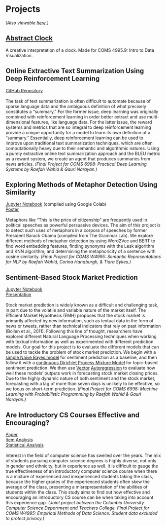 # Projects
*(Also viewable [here](https://raefahwahid.github.io/).)*


## [Abstract Clock](https://raefahwahid.github.io/abstract_clock/index.html) <br />
A creative interpretation of a clock. Made for COMS 4995.9: Intro to Data Visualization.


## Online Extractive Text Summarization Using Deep Reinforcement Learning
[GitHub Repository](https://github.com/raefahwahid/drl_text_summarization) <br /><br />
The task of text summarization is often difficult to automate because of sparse language data and the ambiguous definition of what precisely constitutes a “summary.” For the former issue, deep learning was originally combined with reinforcement learning in order better extract and use multi-dimensional features, like language data. For the latter issue, the reward systems and metrics that are so integral to deep reinforcement learning provide a unique opportunity for a model to learn its own definition of a “summary.” Essentially, deep reinforcement learning can be used to improve upon traditional text summarization techniques, which are often computationally heavy due to their semantic and algorithmic natures. Using a purely extractive online text summarization approach and the BLEU metric as a reward system, we create an agent that produces summaries from news articles. *(Final Project for COMS 6998: Practical Deep Learning Systems by Raefah Wahid & Gauri Narayan.)*


## Exploring Methods of Metaphor Detection Using Similarity
[Jupyter Notebook](https://github.com/raefahwahid/raefahwahid.github.io/blob/main/metaphor_detection/metaphor_detection.ipynb) (compiled using Google Colab)<br />
[Poster](https://github.com/raefahwahid/raefahwahid.github.io/blob/main/metaphor_detection/group08_poster%5BMetaphorDetection%5D-1.pdf) <br /><br />
Metaphors like “This is the price of citizenship” are frequently used in political speeches as powerful persuasive devices. The aim of this project is to detect such uses of metaphors in a corpora of speeches by former President Barack Obama (compiled from The Grammar Lab). We explore different methods of metaphor detection by using Word2Vec and BERT to find word embedding features, finding synonyms with the Lesk algorithm and KNN algorithm, and determining the metaphoricity of a sentence with cosine similarity. *(Final Project for COMS W4995: Semantic Representations for NLP by Raefah Wahid, Corina Hanaburgh, & Tiara Sykes.)*


## Sentiment-Based Stock Market Prediction
[Jupyter Notebook](https://github.com/raefahwahid/raefahwahid.github.io/blob/main/market_forecasting/final-project/final-notebook.ipynb) <br />
[Presentation](https://github.com/raefahwahid/raefahwahid.github.io/blob/main/market_forecasting/presentation.pdf)<br /><br />
Stock market prediction is widely known as a difficult and challenging task, in part due to the volatile and variable nature of the market itself. The Efficient Market Hypothesis (EMH) proposes that the stock market is primarily affected by new information, such as textual data in the form of news or tweets, rather than technical indicators that rely on past information (Bollen et al., 2011). Following this line of thought, researchers have explored different Natural Language Processing techniques when working with textual information as well as experimented with different prediction models. Our goal for this project is to evaluate the different models that can be used to tackle the problem of stock market prediction. We begin with a [simple Naive Bayes model](https://github.com/raefahwahid/raefahwahid.github.io/blob/main/market_forecasting/final-project/naive_bayes.py) for sentiment prediction as a baseline, and then follow it with a [continuous Dirichlet Process Mixture Model](https://github.com/raefahwahid/raefahwahid.github.io/blob/main/market_forecasting/final-project/cDPM.py) for topic-based sentiment prediction. We then use [Vector](https://github.com/raefahwahid/raefahwahid.github.io/blob/main/market_forecasting/final-project/var_model_NB_outputs.py) [Autoregression](https://github.com/raefahwahid/raefahwahid.github.io/blob/main/market_forecasting/final-project/var_model_DPM_outputs.py) to evaluate how well these models’ outputs work in forecasting stock market closing prices. Due to the highly dynamic nature of both sentiment and the stock market, forecasting with a lag of more than seven days is unlikely to be effective, so we focus on short-term prediction. *(Final Project for COMS 6998: Machine Learning with Probabilistic Programming by Raefah Wahid & Gauri Narayan.)*


## Are Introductory CS Courses Effective and Encouraging?
[Paper](https://github.com/raefahwahid/raefahwahid.github.io/blob/main/efficacy_study/finalpaper.pdf)<br />
[Item Analysis](https://github.com/raefahwahid/raefahwahid.github.io/blob/main/efficacy_study/item_analysis.py)<br />
[Statistical Analysis](https://github.com/raefahwahid/raefahwahid.github.io/blob/main/efficacy_study/stats.py)<br /><br />
Interest in the field of computer science has swelled over the years. The mix of students pursuing computer science degrees is highly diverse, not only in gender and ethnicity, but in experience as well. It is difficult to gauge the true effectiveness of an introductory computer science course when there is a mixture of experienced and inexperienced students taking the class, because the higher grades of the experienced students often skew the average of the class, presenting a misrepresentation of the abilities of students within the class. This study aims to find out how effective and encouraging an introductory CS course can be when taking into account this experience gap. *(Joint project between the Columbia University Computer Science Department and Teachers College. Final Project for COMS W4995: Empirical Methods of Data Science. Student data excluded to protect privacy.)*
